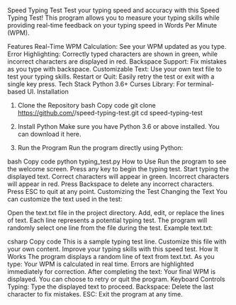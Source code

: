 Speed Typing Test
Test your typing speed and accuracy with this Speed Typing Test! This program allows you to measure your typing skills while providing real-time feedback on your typing speed in Words Per Minute (WPM).

Features
Real-Time WPM Calculation: See your WPM updated as you type.
Error Highlighting: Correctly typed characters are shown in green, while incorrect characters are displayed in red.
Backspace Support: Fix mistakes as you type with backspace.
Customizable Text: Use your own text file to test your typing skills.
Restart or Quit: Easily retry the test or exit with a single key press.
Tech Stack
Python 3.6+
Curses Library: For terminal-based UI.
Installation
1. Clone the Repository
bash
Copy code
git clone https://github.com/<your-username>/speed-typing-test.git
cd speed-typing-test
2. Install Python
Make sure you have Python 3.6 or above installed. You can download it here.

3. Run the Program
Run the program directly using Python:

bash
Copy code
python typing_test.py
How to Use
Run the program to see the welcome screen.
Press any key to begin the typing test.
Start typing the displayed text.
Correct characters will appear in green.
Incorrect characters will appear in red.
Press Backspace to delete any incorrect characters.
Press ESC to quit at any point.
Customizing the Test
Changing the Text
You can customize the text used in the test:

Open the text.txt file in the project directory.
Add, edit, or replace the lines of text.
Each line represents a potential typing test.
The program will randomly select one line from the file during the test.
Example text.txt:

csharp
Copy code
This is a sample typing test line.
Customize this file with your own content.
Improve your typing skills with this speed test.
How It Works
The program displays a random line of text from text.txt.
As you type:
Your WPM is calculated in real time.
Errors are highlighted immediately for correction.
After completing the text:
Your final WPM is displayed.
You can choose to retry or quit the program.
Keyboard Controls
Typing: Type the displayed text to proceed.
Backspace: Delete the last character to fix mistakes.
ESC: Exit the program at any time.
